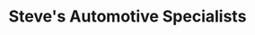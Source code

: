 ---
title: "Steve's Automotive Specialists"
url: /salt-lake-city/steves-automotive-specialists/
shop: car repair
---
